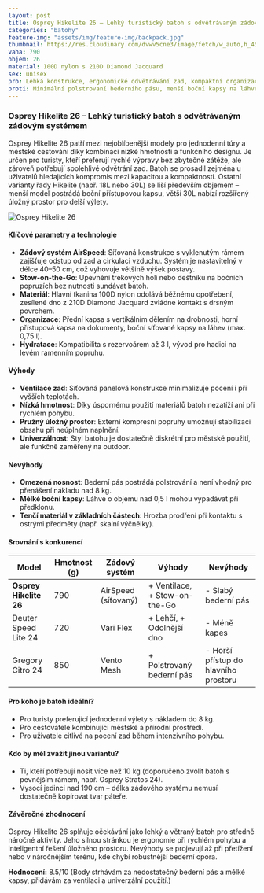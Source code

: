 ```yaml
---
layout: post
title: Osprey Hikelite 26 – Lehký turistický batoh s odvětrávaným zádovým systémem
categories: "batohy"
feature-img: "assets/img/feature-img/backpack.jpg"
thumbnail: https://res.cloudinary.com/dvwv5cne3/image/fetch/w_auto,h_450,c_fill,g_auto,f_auto,q_auto/https://www.osprey.com/cdn/shop/products/Hikelite26_Black_1024x1024.jpg
vaha: 790
objem: 26
material: 100D nylon s 210D Diamond Jacquard
sex: unisex
pro: Lehká konstrukce, ergonomické odvětrávání zad, kompaktní organizace kapes, univerzální použití pro jednodenní výlety.
proti: Minimální polstrovaní bederního pásu, menší boční kapsy na láhve, tenčí materiál v základních částech.
---
```


### Osprey Hikelite 26 – Lehký turistický batoh s odvětrávaným zádovým systémem

Osprey Hikelite 26 patří mezi nejoblíbenější modely pro jednodenní túry a městské cestování díky kombinaci nízké hmotnosti a funkčního designu. Je určen pro turisty, kteří preferují rychlé výpravy bez zbytečné zátěže, ale zároveň potřebují spolehlivé odvětrání zad. Batoh se prosadil zejména u uživatelů hledajících kompromis mezi kapacitou a kompaktností. Ostatní varianty řady Hikelite (např. 18L nebo 30L) se liší především objemem – menší model postrádá boční přístupovou kapsu, větší 30L nabízí rozšířený úložný prostor pro delší výlety.

![Osprey Hikelite 26](https://res.cloudinary.com/dvwv5cne3/image/fetch/w_auto,h_450,c_fill,g_auto,f_auto,q_auto/https://www.osprey.com/cdn/shop/products/Hikelite26_Black_1024x1024.jpg)

#### Klíčové parametry a technologie
- **Zádový systém AirSpeed**: Síťovaná konstrukce s vyklenutým rámem zajišťuje odstup od zad a cirkulaci vzduchu. Systém je nastavitelný v délce 40–50 cm, což vyhovuje většině výšek postavy.
- **Stow-on-the-Go**: Upevnění trekových holí nebo deštníku na bočních popruzích bez nutnosti sundávat batoh.
- **Materiál**: Hlavní tkanina 100D nylon odolává běžnému opotřebení, zesílené dno z 210D Diamond Jacquard zvládne kontakt s drsným povrchem.
- **Organizace**: Přední kapsa s vertikálním dělením na drobnosti, horní přístupová kapsa na dokumenty, boční síťované kapsy na láhev (max. 0,75 l).
- **Hydratace**: Kompatibilita s rezervoárem až 3 l, vývod pro hadici na levém ramenním popruhu.

#### Výhody
- **Ventilace zad**: Síťovaná panelová konstrukce minimalizuje pocení i při vyšších teplotách.
- **Nízká hmotnost**: Díky úspornému použití materiálů batoh nezatíží ani při rychlém pohybu.
- **Pružný úložný prostor**: Externí kompresní popruhy umožňují stabilizaci obsahu při neúplném naplnění.
- **Univerzálnost**: Styl batohu je dostatečně diskrétní pro městské použití, ale funkčně zaměřený na outdoor.

#### Nevýhody
- **Omezená nosnost**: Bederní pás postrádá polstrování a není vhodný pro přenášení nákladu nad 8 kg.
- **Mělké boční kapsy**: Láhve o objemu nad 0,5 l mohou vypadávat při předklonu.
- **Tenčí materiál v základních částech**: Hrozba prodření při kontaktu s ostrými předměty (např. skalní výčnělky).

#### Srovnání s konkurencí
| Model                | Hmotnost (g) | Zádový systém       | Výhody                         | Nevýhody                      |
|----------------------|--------------|---------------------|--------------------------------|-------------------------------|
| **Osprey Hikelite 26** | 790          | AirSpeed (síťovaný) | \+ Ventilace, \+ Stow-on-the-Go | \- Slabý bederní pás          |
| Deuter Speed Lite 24  | 720          | Vari Flex           | \+ Lehčí, \+ Odolnější dno     | \- Méně kapes                |
| Gregory Citro 24      | 850          | Vento Mesh          | \+ Polstrovaný bederní pás     | \- Horší přístup do hlavního prostoru |

#### Pro koho je batoh ideální?
- Pro turisty preferující jednodenní výlety s nákladem do 8 kg.
- Pro cestovatele kombinující městské a přírodní prostředí.
- Pro uživatele citlivé na pocení zad během intenzivního pohybu.

#### Kdo by měl zvážit jinou variantu?
- Ti, kteří potřebují nosit více než 10 kg (doporučeno zvolit batoh s pevnějším rámem, např. Osprey Stratos 24).
- Vysocí jedinci nad 190 cm – délka zádového systému nemusí dostatečně kopírovat tvar páteře.

#### Závěrečné zhodnocení
Osprey Hikelite 26 splňuje očekávání jako lehký a větraný batoh pro středně náročné aktivity. Jeho silnou stránkou je ergonomie při rychlém pohybu a inteligentní řešení úložného prostoru. Nevýhody se projevují až při přetížení nebo v náročnějším terénu, kde chybí robustnější bederní opora.

**Hodnocení:** 8.5/10 (Body strhávám za nedostatečný bederní pás a mělké kapsy, přidávám za ventilaci a univerzální použití.)